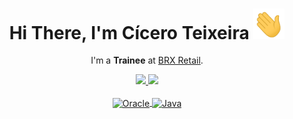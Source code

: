 <div align="center">
<h1>Hi There, I'm Cícero Teixeira    <img  src="https://raw.githubusercontent.com/ABSphreak/ABSphreak/master/gifs/Hi.gif" width="50px"></h1>

I'm a **Trainee** at [BRX Retail](https://www.brxretail.com/).

  <a href="https://github.com/rafaballerini">
  <img height="180em" src="https://github-readme-stats.vercel.app/api?username=TeixeiraCicero&show_icons=true&theme=algolia&include_all_commits=true&count_private=true"/>
  <img height="180em" src="https://github-readme-stats.vercel.app/api/top-langs/?username=TeixeiraCicero&layout=compact&langs_count=7&theme=algolia"/>
</div>
<div align="center" style="display: inline_block"><br>
  <img align="center" alt="Oracle" height="100" width="100" src="https://cdn.jsdelivr.net/gh/devicons/devicon/icons/oracle/oracle-original.svg">
  <img align="center" alt="Java" height="100" width="100" src="https://cdn.jsdelivr.net/gh/devicons/devicon/icons/java/java-original-wordmark.svg">
</div>
